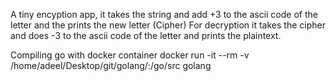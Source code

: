 A tiny encyption app, it takes the string and add +3 to the ascii code of the letter and the prints the new letter (Cipher)
For decryption it takes the cipher and does -3 to the ascii code of the letter and prints the plaintext.

Compiling go with docker container
docker run -it --rm -v /home/adeel/Desktop/git/golang/:/go/src golang
